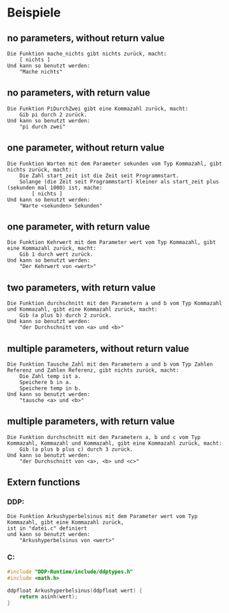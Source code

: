 # Beispiele

## no parameters, without return value
```ddp
Die Funktion mache_nichts gibt nichts zurück, macht:
	[ nichts ]
Und kann so benutzt werden:
	"Mache nichts"
```

## no parameters, with return value
```ddp
Die Funktion PiDurchZwei gibt eine Kommazahl zurück, macht:
	Gib pi durch 2 zurück.
Und kann so benutzt werden:
	"pi durch zwei"
```

## one parameter, without return value
```ddp
Die Funktion Warten mit dem Parameter sekunden vom Typ Kommazahl, gibt nichts zurück, macht:
	Die Zahl start_zeit ist die Zeit seit Programmstart.
	Solange (die Zeit seit Programmstart) kleiner als start_zeit plus (sekunden mal 1000) ist, mache:
		[ nichts ]
Und kann so benutzt werden:
	"Warte <sekunden> Sekunden"
```

## one parameter, with return value
```ddp
Die Funktion Kehrwert mit dem Parameter wert vom Typ Kommazahl, gibt eine Kommazahl zurück, macht:
	Gib 1 durch wert zurück.
Und kann so benutzt werden:
	"Der Kehrwert von <wert>"
```

## two parameters, with return value
```ddp
Die Funktion durchschnitt mit den Parametern a und b vom Typ Kommazahl und Kommazahl, gibt eine Kommazahl zurück, macht:
	Gib (a plus b) durch 2 zurück.
Und kann so benutzt werden:
	"der Durchschnitt von <a> und <b>"
```

## multiple parameters, without return value
```ddp
Die Funktion Tausche_Zahl mit den Parametern a und b vom Typ Zahlen Referenz und Zahlen Referenz, gibt nichts zurück, macht:
	Die Zahl temp ist a.
	Speichere b in a.
	Speichere temp in b.
Und kann so benutzt werden:
	"tausche <a> und <b>"
```

## multiple parameters, with return value
```ddp
Die Funktion durchschnitt mit den Parametern a, b und c vom Typ Kommazahl, Kommazahl und Kommazahl, gibt eine Kommazahl zurück, macht:
	Gib (a plus b plus c) durch 3 zurück.
Und kann so benutzt werden:
	"der Durchschnitt von <a>, <b> und <c>"
```

## Extern functions

### DDP:
```ddp
Die Funktion Arkushyperbelsinus mit dem Parameter wert vom Typ Kommazahl, gibt eine Kommazahl zurück,
ist in "datei.c" definiert
und kann so benutzt werden:
	"Arkushyperbelsinus von <wert>"
```
### C:
```c
#include "DDP-Runtime/include/ddptypes.h"
#include <math.h>

ddpfloat Arkushyperbelsinus(ddpfloat wert) {
    return asinh(wert);
}
```
